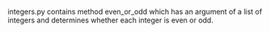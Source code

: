 integers.py contains method even_or_odd which has an argument of a list of integers and determines whether each integer is even or odd. 